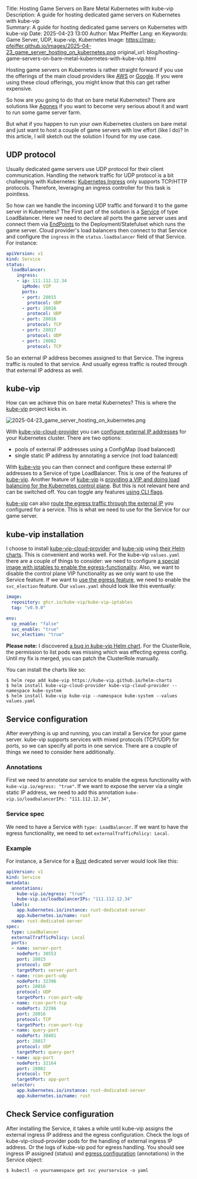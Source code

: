 Title: Hosting Game Servers on Bare Metal Kubernetes with kube-vip  
Description: A guide for hosting dedicated game servers on Kubernetes with kube-vip    
Summary: A guide for hosting dedicated game servers on Kubernetes with kube-vip
Date: 2025-04-23 13:00
Author: Max Pfeiffer
Lang: en
Keywords: Game Server, UDP, kupe-vip, Kubernetes
Image: https://max-pfeiffer.github.io/images/2025-04-23_game_server_hosting_on_kubernetes.png
original_url: blog/hosting-game-servers-on-bare-metal-kubernetes-with-kube-vip.html

Hosting game servers on Kubernetes is rather straight forward if you use the offerings of the main
cloud providers like [AWS](https://aws.amazon.com/gametech/game-backend-infrastructure/)
or [Google](https://games.withgoogle.com/solutions/create-great-games/host/). If you were using these cloud offerings,
you might know that this can get rather expensive.

So how are you going to do that on bare metal Kubernetes? There are solutions like [Agones](https://github.com/googleforgames/agones)
if you want to become very serious about it and want to run some game server farm. 

But what if you happen to run your own Kubernetes clusters on bare metal and just want to host a couple of game servers
with low effort (like I do)? In this article, I will sketch out the solution I found for my use case.

## UDP protocol
Usually dedicated game servers use UDP protocol for their client communication. Handling the network traffic for UDP
protocol is a bit challenging with Kubernetes: [Kubernetes Ingress](https://kubernetes.io/docs/concepts/services-networking/ingress/)
only supports TCP/HTTP protocols. Therefore, leveraging an ingress controller for this task is pointless.

So how can we handle the incoming UDP traffic and forward it to the game server in Kubernetes? The First part of the
solution is a [Service](https://kubernetes.io/docs/concepts/services-networking/service/) of type LoadBalancer. Here
we need to declare all ports the game server uses and connect them via
[EndPoints](https://kubernetes.io/docs/reference/kubernetes-api/service-resources/endpoints-v1/) to the
Deployment/Statefulset which runs the game server. Cloud provider's load balancers then connect to that Service and
configure the `ingress` in the `status.loadbalancer` field of that Service. For instance:
```yaml
apiVersion: v1
kind: Service
status:
  loadBalancer:
    ingress:
    - ip: 111.112.12.34
      ipMode: VIP
      ports:
      - port: 28015
        protocol: UDP
      - port: 28016
        protocol: UDP
      - port: 28016
        protocol: TCP
      - port: 28017
        protocol: UDP
      - port: 28082
        protocol: TCP
```
So an external IP address becomes assigned to that Service. The ingress traffic is routed to that service. And usually
egress traffic is routed through that external IP address as well. 

## kube-vip
How can we achieve this on bare metal Kubernetes? This is where the [kube-vip](https://kube-vip.io/) project kicks in.

![2025-04-23_game_server_hosting_on_kubernetes.png]({static}/images/2025-04-23_game_server_hosting_on_kubernetes.png)

With [kube-vip-cloud-provider](https://github.com/kube-vip/kube-vip-cloud-provider) you can [configure external IP
addresses](https://kube-vip.io/docs/usage/cloud-provider/#the-kube-vip-cloud-provider-configmap) for your Kubernetes
cluster. There are two options:

 * pools of external IP addresses using a ConfigMap (load balanced)
 * single static IP address by annotating a service (not load balanced)

With [kube-vip](https://github.com/kube-vip/kube-vip) you can then connect and configure these external IP addresses to
a Service of type LoadBalancer. This is one of the features of [kube-vip](https://github.com/kube-vip/kube-vip).
Another feature of [kube-vip](https://github.com/kube-vip/kube-vip) is [providing a VIP and doing load balancing for the
Kubernetes control plane](https://kube-vip.io/docs/about/features/). But this is not relevant here and can be
switched off. You can toggle any features [using CLI flags](https://kube-vip.io/docs/installation/flags/).

[kube-vip](https://github.com/kube-vip/kube-vip) can also
[route the egress traffic through the external IP](https://kube-vip.io/docs/usage/egress/) you configured for a service.
This is what we need to use for the Service for our game server. 

## kube-vip installation
I choose to install [kube-vip-cloud-provider](https://github.com/kube-vip/kube-vip-cloud-provider) and
[kube-vip](https://github.com/kube-vip/kube-vip) using [their Helm charts](https://github.com/kube-vip/helm-charts).
This is convenient and works well. For the kube-vip `values.yaml` there are a couple of things to consider: we need to
configure [a special image with iptables to enable the egress-functionality](https://kube-vip.io/docs/usage/egress/#using-kube-vip-egress).
Also, we want to disable the control plane VIP functionality as we only want to use the Service feature. If we want to
[use the egress feature](https://kube-vip.io/docs/usage/kubernetes-services/#external-traffic-policy-kube-vip-v050),
we need to enable the `svc_election` feature. Our `values.yaml` should look like this eventually:
```yaml
image:
  repository: ghcr.io/kube-vip/kube-vip-iptables
  tag: "v0.9.0"

env:
  cp_enable: "false"
  svc_enable: "true"
  svc_election: "true"
```

**Please note:** I discovered [a bug in kube-vip Helm chart](https://github.com/kube-vip/helm-charts/issues/68).
For the ClusterRole, the permission to list pods was missing which was effecting egress config. Until my fix is merged,
you can patch the ClusterRole manually. 

You can install the charts like so:
```shell
$ helm repo add kube-vip https://kube-vip.github.io/helm-charts
$ helm install kube-vip-cloud-provider kube-vip-cloud-provider --namespace kube-system
$ helm install kube-vip kube-vip --namespace kube-system --values values.yaml
```

## Service configuration
After everything is up and running, you can install a Service for your game server. kube-vip supports services with
mixed protocols (TCP/UDP) for ports, so we can specify all ports in one service. There are a couple of things we
need to consider here additionally.

### Annotations
First we need to annotate our service to enable the egress functionality with `kube-vip.io/egress: "true"`. If we want
to expose the server via a single static IP address, we need to add this annotation 
`kube-vip.io/loadbalancerIPs: "111.112.12.34"`,

### Service spec
We need to have a Service with `type: LoadBalancer`. If we want to have the egress functionality, we need to set
`externalTrafficPolicy: Local`.

### Example
For instance, a Service for a [Rust](https://rust.facepunch.com/) dedicated server would look like this:
```yaml
apiVersion: v1
kind: Service
metadata:
  annotations:
    kube-vip.io/egress: "true"
    kube-vip.io/loadbalancerIPs: "111.112.12.34"
  labels:
    app.kubernetes.io/instance: rust-dedicated-server
    app.kubernetes.io/name: rust
  name: rust-dedicated-server
spec:
  type: LoadBalancer
  externalTrafficPolicy: Local  
  ports:
  - name: server-port
    nodePort: 30553
    port: 28015
    protocol: UDP
    targetPort: server-port
  - name: rcon-port-udp
    nodePort: 32396
    port: 28016
    protocol: UDP
    targetPort: rcon-port-udp
  - name: rcon-port-tcp
    nodePort: 32396
    port: 28016
    protocol: TCP
    targetPort: rcon-port-tcp
  - name: query-port
    nodePort: 30401
    port: 28017
    protocol: UDP
    targetPort: query-port
  - name: app-port
    nodePort: 32164
    port: 28082
    protocol: TCP
    targetPort: app-port
  selector:
    app.kubernetes.io/instance: rust-dedicated-server
    app.kubernetes.io/name: rust
```

## Check Service configuration
After installing the Service, it takes a while until kube-vip assigns the external ingress IP address and the egress
configuration. Check the logs of kube-vip-cloud-provider pods for the handling of external ingress IP address. Or
the logs of kube-vip pod for egress handling. You should see ingress IP assigned (status) and
[egress configuration](https://kube-vip.io/docs/usage/egress/#understanding-the-egress-configuration) (annotations) in
the Service object:
```shell
$ kubectl -n yournamespace get svc yourservice -o yaml 
```
